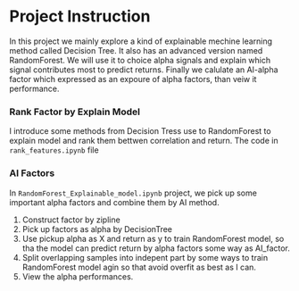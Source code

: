 # Project Instruction
In this project we mainly explore a kind of explainable mechine learning method called Decision Tree. It also has an advanced version named RandomForest. We will use it to choice alpha signals and explain which signal contributes most to predict returns. Finally we calulate an AI-alpha factor which expressed as an expoure of alpha factors, than veiw it performance.

### Rank Factor by Explain Model
I introduce some methods from Decision Tress use to RandomForest to explain model and rank them bettwen correlation and return. The code in `rank_features.ipynb` file

### AI Factors
In `RandomForest_Explainable_model.ipynb` project, we pick up some important alpha factors and combine them by AI method.

1. Construct factor by zipline
2. Pick up factors as alpha by DecisionTree
3. Use pickup alpha as X and return as y to train RandomForest model, so tha the model can predict return by alpha factors some way as AI_factor.
4. Split overlapping samples into indepent part by some ways to train RandomForest model agin so that avoid overfit as best as I can. 
5. View the alpha performances.
